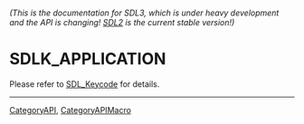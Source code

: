 ###### (This is the documentation for SDL3, which is under heavy development and the API is changing! [SDL2](https://wiki.libsdl.org/SDL2/) is the current stable version!)
# SDLK_APPLICATION

Please refer to [SDL_Keycode](SDL_Keycode) for details.

----
[CategoryAPI](CategoryAPI), [CategoryAPIMacro](CategoryAPIMacro)

